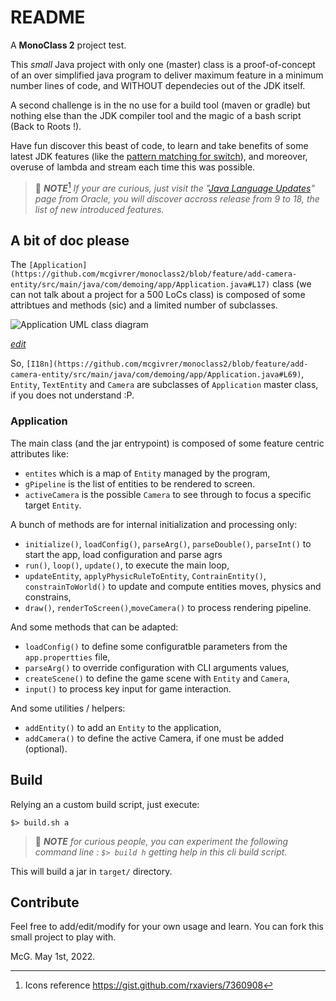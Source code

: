 # README

A **MonoClass 2** project test.

This _small_ Java project with only one (master) class is a proof-of-concept of an over simplified java program to deliver maximum feature in a minimum number lines of code, and WITHOUT dependecies out of the JDK itself.

A second challenge is in the no use for a build tool (maven or gradle) but nothing else than the JDK compiler tool and the magic of a bash script (Back to Roots !).

Have fun discover this beast of code, to learn and take benefits of some latest JDK features (like the [pattern matching for switch](https://openjdk.java.net/jeps/406 "ssee the official specification")), and moreover, overuse of lambda and stream each time this was possible.

> :blue_book: _**NOTE**_[^1]
> _If your are curious, just visit the "[Java Language Updates](https://docs.oracle.com/en/java/javase/18/language/java-language-changes.html "go to official source of information for Java evolution")" page from Oracle, you will discover accross release from 9 to 18, the list of new introduced features._
>
## A bit of doc please

The `[Application](https://github.com/mcgivrer/monoclass2/blob/feature/add-camera-entity/src/main/java/com/demoing/app/Application.java#L17)` class (we can not talk about a project for a 500 LoCs class) is composed of some attribtues and methods (sic) and a limited number of subclasses.

![Application UML class diagram](http://www.plantuml.com/plantuml/proxy?cache=no&src=https://raw.githubusercontent.com/mcgivrer/monoclass2/feature/add-camera-entity/docs/class-diagram.txt?token=GHSAT0AAAAAABSBHBPSAECVR3Q5SNLJJVICYTJ3JGA "Class Diagram for Application and its subclasses")

_[edit](https://github.com/mcgivrer/monoclass2/blob/feature/add-camera-entity/docs/class-diagram.txt)_

So, `[I18n](https://github.com/mcgivrer/monoclass2/blob/feature/add-camera-entity/src/main/java/com/demoing/app/Application.java#L69)`, `Entity`, `TextEntity` and `Camera` are subclasses of `Application` master class, if you does not understand :P.

### Application

The main class (and the jar entrypoint) is composed of some feature centric attributes like:

- `entites` which is a map of `Entity` managed by the program,
- `gPipeline` is the list of entities to be rendered to screen.
- `activeCamera` is the possible `Camera` to see through to focus a specific target `Entity`.

A bunch of methods are for internal initialization and processing only:

- `initialize()`, `loadConfig()`, `parseArg()`, `parseDouble()`, `parseInt()` to start the app, load configuration and parse agrs
- `run()`, `loop()`, `update()`,  to execute the main loop,
- `updateEntity`, `applyPhysicRuleToEntity`, `ContrainEntity()`, `constrainToWorld()` to update and compute entities moves, physics and constrains,
- `draw()`, `renderToScreen()`,`moveCamera()` to process rendering pipeline.

And some methods that can be adapted:

- `loadConfig()` to define some configuratble parameters from the `app.propertties` file,
- `parseArg()` to override configuration with CLI arguments values,
- `createScene()` to define the game scene with `Entity` and `Camera`,
- `input()` to process key input for game interaction.

And some utilities / helpers:

- `addEntity()` to add an `Entity` to the application,
- `addCamera()` to define the active Camera, if one must be added (optional).

## Build

Relying an a custom build script, just execute:

```shell
$> build.sh a
```

> :blue_book: _**NOTE**_
> _for curious people, you can experiment the following command line :
> `$> build h` 
> getting help in this cli build script._

This will build a jar in `target/` directory.

## Contribute

Feel free to add/edit/modify for your own usage and learn. You can fork this small project to play with.

McG. May 1st, 2022.

[^1]: Icons reference https://gist.github.com/rxaviers/7360908
